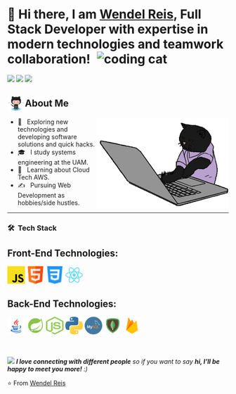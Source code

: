 <div>

# 👋 Hi there, I am <a href="#" target="_blank">Wendel Reis</a>, Full Stack Developer with expertise in modern technologies and teamwork collaboration! <img align='right' src="/.github/cat.gif" height="" width="300" alt="coding cat">

</div>

<div>
  <a href="https://www.instagram.com/wendel.reiss/" target="_blank"><img src="https://img.shields.io/badge/-Instagram-%23E4405F?style=for-the-badge&logo=instagram&logoColor=white" target="_blank"></a>
 	<a ></a>
  <a href = "mailto:wendel.m.w18@gmail.com"><img src="https://img.shields.io/badge/-Gmail-%23333?style=for-the-badge&logo=gmail&logoColor=white" target="_blank"></a>
  <a href="https://www.linkedin.com/in/wendel-reis-074809203/" target="_blank"><img src="https://img.shields.io/badge/-LinkedIn-%230077B5?style=for-the-badge&logo=linkedin&logoColor=white" target="_blank"></a>  

<h2 style="display: flex; align-items: center; margin-bottom: 1rem;"><img style="width: 40px; margin: 0;" src="./assets/Octocat/Octocat.png" alt="🌟" width='40' /> About Me</h2>


<img align='right' src="https://github.com/BhavyaCodes/BhavyaCodes/blob/master/.github/cat.gif" height="" width="300" alt="coding cat">

- 🤔 &nbsp; Exploring new technologies and developing software solutions and quick hacks.
- 🎓 &nbsp; I study systems engineering at the UAM.
- 🌱 &nbsp; Learning about Cloud Tech AWS.
- ✍️ &nbsp; Pursuing Web Development as hobbies/side hustles.

<hr>

<h3> 🛠 &nbsp;Tech Stack</h3>


 ## Front-End Technologies:
<code><img height="40" width='40' src="./assets/javascript.svg" alt="Javascript"/></code>
<code><img height="40" width='40' src="./assets/html.svg" alt="HTML5"/></code>
<code><img height="40" width='40' src="./assets/css3.svg" alt="CSS"/></code>
<code><img height="40" width='40' src="./assets/react.svg" alt="React"/></code>



 ## Back-End Technologies:

<code><img height="40" width='40' src="./assets/java.svg" alt="Java"/></code>
<code><img height="40" width='40' src="./assets/sprint.svg" alt="SpringBoot"/></code>
<code><img height="40" width='40' src="./assets/nodejs.svg" alt="NodeJS"/></code>
<code><img height="40" width='40' src="./assets/python.svg" alt="Python"/></code>
<code><img height="40" width='40' src="./assets/mysql.png" alt="MySQL"/></code>
<code><img height="40" width='40' src="./assets/mongodb.svg" alt="MongoDB"/></code>
<code><img height="40" width='40' src="./assets/firebase.svg" alt="Firebase"/></code>

<br/>
<br/>
<img src="https://media.giphy.com/media/LnQjpWaON8nhr21vNW/giphy.gif" width="60"> <em><b>I love connecting with different people</b> so if you want to say <b>hi, I'll be happy to meet you more!</b> :)</em>

⭐️ From <a href="#" target="_blank">Wendel Reis</a>
